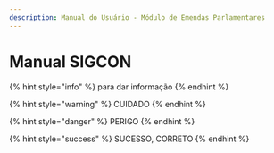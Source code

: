 ```yaml
---
description: Manual do Usuário - Módulo de Emendas Parlamentares
---
```


# Manual SIGCON

{% hint style="info" %}
para dar informação
{% endhint %}

{% hint style="warning" %}
CUIDADO
{% endhint %}

{% hint style="danger" %}
PERIGO
{% endhint %}

{% hint style="success" %}
SUCESSO, CORRETO
{% endhint %}



